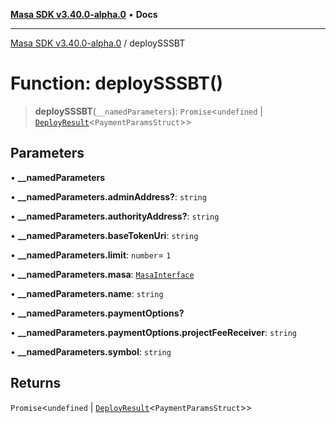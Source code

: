 [**Masa SDK v3.40.0-alpha.0**](../README.md) • **Docs**

***

[Masa SDK v3.40.0-alpha.0](../globals.md) / deploySSSBT

# Function: deploySSSBT()

> **deploySSSBT**(`__namedParameters`): `Promise`\<`undefined` \| [`DeployResult`](../interfaces/DeployResult.md)\<`PaymentParamsStruct`\>\>

## Parameters

• **\_\_namedParameters**

• **\_\_namedParameters.adminAddress?**: `string`

• **\_\_namedParameters.authorityAddress?**: `string`

• **\_\_namedParameters.baseTokenUri**: `string`

• **\_\_namedParameters.limit**: `number`= `1`

• **\_\_namedParameters.masa**: [`MasaInterface`](../interfaces/MasaInterface.md)

• **\_\_namedParameters.name**: `string`

• **\_\_namedParameters.paymentOptions?**

• **\_\_namedParameters.paymentOptions.projectFeeReceiver**: `string`

• **\_\_namedParameters.symbol**: `string`

## Returns

`Promise`\<`undefined` \| [`DeployResult`](../interfaces/DeployResult.md)\<`PaymentParamsStruct`\>\>
